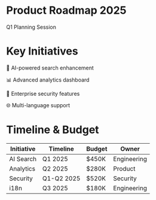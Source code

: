 # Product Roadmap 2025

Q1 Planning Session

# Key Initiatives

🚀 AI-powered search enhancement

📊 Advanced analytics dashboard

🔐 Enterprise security features

🌐 Multi-language support

# Timeline &amp; Budget

| Initiative   | Timeline   | Budget   | Owner       |
|--------------|------------|----------|-------------|
| AI Search    | Q1 2025    | $450K    | Engineering |
| Analytics    | Q2 2025    | $280K    | Product     |
| Security     | Q1-Q2 2025 | $520K    | Security    |
| i18n         | Q3 2025    | $180K    | Engineering |